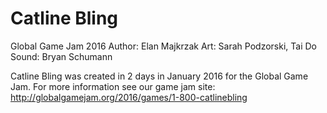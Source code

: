 # Catline Bling
Global Game Jam 2016
Author: Elan Majkrzak
Art: Sarah Podzorski, Tai Do
Sound: Bryan Schumann

Catline Bling was created in 2 days in January 2016 for the Global Game Jam. For more information see our game jam site: http://globalgamejam.org/2016/games/1-800-catlinebling
